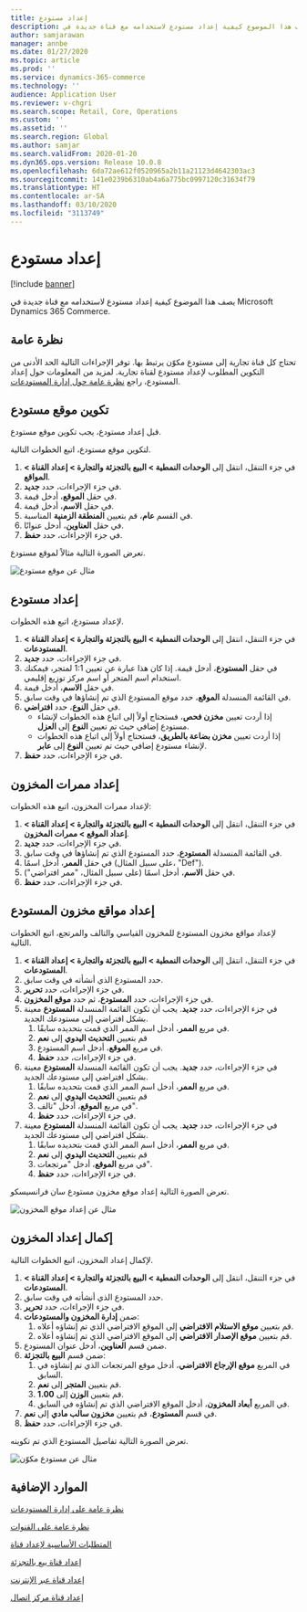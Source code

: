 ```yaml
---
title: إعداد مستودع
description: يصف هذا الموضوع كيفية إعداد مستودع لاستخدامه مع قناة جديدة في Microsoft Dynamics 365 Commerce.
author: samjarawan
manager: annbe
ms.date: 01/27/2020
ms.topic: article
ms.prod: ''
ms.service: dynamics-365-commerce
ms.technology: ''
audience: Application User
ms.reviewer: v-chgri
ms.search.scope: Retail, Core, Operations
ms.custom: ''
ms.assetid: ''
ms.search.region: Global
ms.author: samjar
ms.search.validFrom: 2020-01-20
ms.dyn365.ops.version: Release 10.0.8
ms.openlocfilehash: 6da72ae612f0520965a2b11a21123d4642303ac3
ms.sourcegitcommit: 141e0239b6310ab4a6a775bc0997120c31634f79
ms.translationtype: HT
ms.contentlocale: ar-SA
ms.lasthandoff: 03/10/2020
ms.locfileid: "3113749"
---
```

# <a name="warehouse-set-up"></a>إعداد مستودع


[!include [banner](includes/banner.md)]

يصف هذا الموضوع كيفية إعداد مستودع لاستخدامه مع قناة جديدة في Microsoft Dynamics 365 Commerce.

## <a name="overview"></a>نظرة عامة

تحتاج كل قناة تجارية إلى مستودع مكوّن يرتبط بها. توفر الإجراءات التالية الحد الأدنى من التكوين المطلوب لإعداد مستودع لقناة تجارية. لمزيد من المعلومات حول إعداد المستودع، راجع [نظرة عامة حول إدارة المستودعات](../supply-chain/warehousing/warehouse-management-overview.md?toc=/dynamics365/commerce/toc.json).

## <a name="configure-a-warehouse-site"></a>تكوين موقع مستودع

قبل إعداد مستودع، يجب تكوين موقع مستودع.

لتكوين موقع مستودع، اتبع الخطوات التالية.

1. في جزء التنقل، انتقل إلى **الوحدات النمطية \> البيع بالتجزئة والتجارة \> إعداد القناة \> المواقع**.
1. في جزء الإجراءات، حدد **جديد**.
1. في حقل **الموقع**، أدخل قيمة.
1. في حقل **الاسم**، أدخل قيمة.
1. في القسم **عام**، قم بتعيين **المنطقة الزمنية** المناسبة.
1. في حقل **العناوين**، أدخل عنوانًا.
1. في جزء الإجراءات، حدد **حفظ**.

تعرض الصورة التالية مثالاً لموقع مستودع.

![مثال عن موقع مستودع](media/warehouse-site.png)

## <a name="set-up-a-warehouse"></a>إعداد مستودع

لإعداد مستودع، اتبع هذه الخطوات.

1. في جزء التنقل، انتقل إلى **الوحدات النمطية \> البيع بالتجزئة والتجارة \> إعداد القناة \> المستودعات**.
1. في جزء الإجراءات، حدد **جديد**.
1. في حقل **المستودع**، أدخل قيمة.  إذا كان هذا عبارة عن تعيين 1:1 لمتجر، فيمكنك استخدام اسم المتجر أو اسم مركز توزيع إقليمي.
1. في حقل **الاسم**، أدخل قيمة.
1. في القائمة المنسدلة **الموقع**، حدد موقع المستودع الذي تم إنشاؤها في وقت سابق.
1. في حقل **النوع**، حدد **افتراضي**.
    - إذا أردت تعيين **مخزن فحص‬**، فستحتاج أولاً إلى اتباع هذه الخطوات لإنشاء مستودع إضافي حيث تم تعيين **النوع** إلى **العزل**.
    - إذا أردت تعيين **مخزن بضاعة بالطريق‬‬**، فستحتاج أولاً إلى اتباع هذه الخطوات لإنشاء مستودع إضافي حيث تم تعيين **النوع** إلى **عابر‬**.
1. في جزء الإجراءات، حدد **حفظ**.

## <a name="set-up-inventory-aisles"></a>إعداد ممرات المخزون

لإعداد ممرات المخزون، اتبع هذه الخطوات:

1. في جزء التنقل، انتقل إلى **الوحدات النمطية \> البيع بالتجزئة والتجارة \> إعداد القناة \> إعداد الموقع \> ممرات المخزون**.
1. في جزء الإجراءات، حدد **جديد**.
1. في القائمة المنسدلة **المستودع**، حدد المستودع الذي تم إنشاؤها في وقت سابق.
1. في حقل **الممر**، أدخل اسمًا (على سبيل المثال، "Def").
1. في حقل **الاسم**، أدخل اسمًا (على سبيل المثال، "ممر افتراضي").
1. في جزء الإجراءات، حدد **حفظ**.

## <a name="set-up-warehouse-inventory-locations"></a>إعداد مواقع مخزون المستودع

لإعداد مواقع مخزون المستودع للمخزون القياسي والتالف والمرتجع، اتبع الخطوات التالية.

1. في جزء التنقل، انتقل إلى **الوحدات النمطية \> البيع بالتجزئة والتجارة \> إعداد القناة \> المستودعات**.
1. حدد المستودع الذي أنشأته في وقت سابق.
1. في جزء الإجراءات، حدد **تحرير**.
1. في جزء الإجراءات، حدد **المستودع**، ثم حدد **موقع المخزون**.
1. في جزء الإجراءات، حدد **جديد**. يجب أن تكون القائمة المنسدلة **المستودع** معينة بشكل افتراضي إلى مستودعك الجديد.
    1. في مربع **الممر**، أدخل اسم الممر الذي قمت بتحديده سابقًا. 
    1. قم بتعيين **التحديث اليدوي** إلى **نعم**
    1. في مربع **الموقع**، أدخل اسم المستودع.
    1. في جزء الإجراءات، حدد **حفظ**.
 1. في جزء الإجراءات، حدد **جديد**.  يجب أن تكون القائمة المنسدلة **المستودع** معينة بشكل افتراضي إلى مستودعك الجديد.
    1. في مربع **الممر**، أدخل اسم الممر الذي قمت بتحديده سابقًا.  
    1. قم بتعيين **التحديث اليدوي** إلى **نعم**
    1. في مربع **الموقع**، أدخل "تالف".
    1. في جزء الإجراءات، حدد **حفظ**.
 1. في جزء الإجراءات، حدد **جديد**.  يجب أن تكون القائمة المنسدلة **المستودع** معينة بشكل افتراضي إلى مستودعك الجديد.
    1. في مربع **الممر**، أدخل اسم الممر الذي قمت بتحديده سابقًا. 
    1. قم بتعيين **التحديث اليدوي** إلى **نعم**
    1. في مربع **الموقع**، أدخل "مرتجعات".
    1. في جزء الإجراءات، حدد **حفظ**.
    
تعرض الصورة التالية إعداد موقع مخزون مستودع سان فرانسيسكو.

![مثال عن إعداد موقع المخزون](media/warehouse-inventory-locations.png)
    
## <a name="complete-warehouse-setup"></a>إكمال إعداد المخزون

لإكمال إعداد المخزون، اتبع الخطوات التالية.

1. في جزء التنقل، انتقل إلى **الوحدات النمطية \> البيع بالتجزئة والتجارة \> إعداد القناة \> المستودعات**.
1. حدد المستودع الذي أنشأته في وقت سابق.
1. في جزء الإجراءات، حدد **تحرير**.
1. ضمن **إدارة المخزون والمستودعات**:
    1. قم بتعيين **موقع الاستلام الافتراضي** إلى الموقع الافتراضي الذي تم إنشاؤه أعلاه.
    1. قم بتعيين **موقع الإصدار الافتراضي** إلى الموقع الافتراضي الذي تم إنشاؤه أعلاه.
1. ضمن قسم **العناوين**، أدخل عنوان المستودع.
1. ضمن قسم **البيع بالتجزئة**: 
    1. في المربع **موقع الإرجاع الافتراضي**، أدخل موقع المرتجعات الذي تم إنشاؤه في السابق.
    1. قم بتعيين **المتجر** إلى **نعم**.
    1. قم بتعيين **الوزن** إلى **1.00**. 
    1. في المربع **أبعاد المخزون**، أدخل الموقع الافتراضي الذي تم إنشاؤه في السابق.
1. في قسم **المستودع**، قم بتعيين **مخزون سالب مادي‬** إلى **نعم**.
1. في جزء الإجراءات، حدد **حفظ**.

تعرض الصورة التالية تفاصيل المستودع الذي تم تكوينه.

![مثال عن مستودع مكوّن](media/warehouse-sample.png)

## <a name="additional-resources"></a>الموارد الإضافية

[نظرة عامة على إدارة المستودعات](../supply-chain/warehousing/warehouse-management-overview.md?toc=/dynamics365/commerce/toc.json)

[نظرة عامة على القنوات](channels-overview.md)

[المتطلبات الأساسية‬ لإعداد قناة](channels-prerequisites.md)

[إعداد قناة بيع بالتجزئة](channel-setup-retail.md)
    
[إعداد قناة عبر الإنترنت](channel-setup-online.md)

[إعداد قناة مركز اتصال](channel-setup-callcenter.md)





